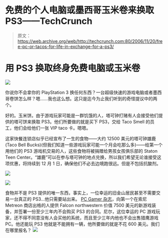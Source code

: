 # 免费的个人电脑或墨西哥玉米卷来换取 PS3——TechCrunch

> 原文：<https://web.archive.org/web/http://techcrunch.com:80/2006/11/20/free-pc-or-tacos-for-life-in-exchange-for-a-ps3/>

# 用 PS3 换取终身免费电脑或玉米卷

![](img/66f31d085782e241610b0b080262bf15.png)

你说你不会拿你的 PlayStation 3 换任何东西？一台超级快速的游戏电脑或者墨西哥卷饼怎么样？嗯……我也这么想。这只是迄今为止我们听到的奇怪提议中的两个。

好的。玉米饼。由于游戏玩家可能是一群饥饿的人，塔可钟打赌有人会接受他们提供的塔可饼来换取 PS3。他们所要做的就是买下 PS3，交给 Taco Smell 的员工，他们会给他们一张 VIP taco 卡。嗯嗯。

这家快餐连锁店似乎已经宣布了一生的食物——大约 12500 美元的塔可钟雄鹿(Taco Bell Bucks)(但我们知道一些游戏玩家可能一个月会吃那么多)——给第一个用他们的 PS3 游戏机交易的人，这些食物将被捐赠给男孩女孩俱乐部的 Staton Teen Center。“雄鹿”可以在参与塔可钟的地点兑换，所以我们希望无论谁接受这项优惠，将持续到 12 月 1 日，确保他们不必去边境跑很远。但是不包括抗酸剂。

![](img/8ce0cea4ae903201e936bc5974d872c4.png)

![](img/2f7c42fa8f82fc0594d891e576da1252.png)

食物并不是 PS3 提供的唯一东西，事实上，一位幸运的旧金山居民甚至不需要交易一台真正的 PS3…他只需要站出来。 [PC Gamer 杂志](https://web.archive.org/web/20210115185504/http://www.pcgamer.com/index.html)，向第一个在索尼 Metreon 商店出格的人提供 Falcon northwestern 价值 7500 美元的新游戏装备，并签署一份至少三年内不会购买 PS3 的合同。尼尔，这位幸运的 PC 游戏玩家，还不得不同意没有人会买他的系统，而且至少三年内他也不会出售猎鹰游戏 PC。他还能玩 PS3 他就是不能拥有一辆，他所要做的就是不花 600 美元。我们在哪里报名？
![](img/2cb2b663103b0b73accc9b59b72807df.png)